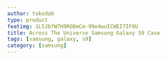 ```yaml
---
author: tokodab
type: product
featimg: 1L5JbfW7H9RO8mCm-99e4wuICWEI7IF0U
title: Across The Universe Samsung Galaxy S9 Case
tags: [samsung, galaxy, s9]
category: [samsung]
---
```

